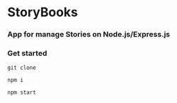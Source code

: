 # StoryBooks

### App for manage Stories on Node.js/Express.js

### Get started

```shell script
git clone
```
```shell script
npm i
```
```shell script
npm start
```

